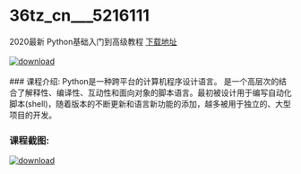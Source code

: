 # 36tz_cn___5216111
2020最新 Python基础入门到高级教程
[下载地址](http://www.36tz.cn/article/5216111 "下载地址")
<br/></br>[![download](http://36tz.cn/muke_img/2020_11_2-35-300x184.png "下载地址")](http://www.36tz.cn/article/5216111 "下载地址")
<br/></br>### 课程介绍:
Python是一种跨平台的计算机程序设计语言。 是一个高层次的结合了解释性、编译性、互动性和面向对象的脚本语言。最初被设计用于编写自动化脚本(shell)，随着版本的不断更新和语言新功能的添加，越多被用于独立的、大型项目的开发。

### 课程截图:
[![download](http://36tz.cn/muke_img/2020_11_1-35.png "下载地址")](http://www.36tz.cn/article/5216111 "下载地址")
